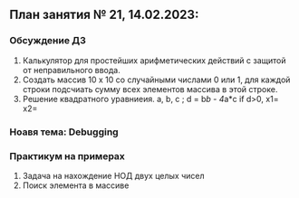 ## План занятия № 21, 14.02.2023:

### Обсуждение ДЗ
1. Калькулятор для простейших арифметических действий с защитой от неправильного ввода.
2. Создать массив 10 х 10 со случайными числами 0 или 1, 
для каждой строки подсчиать сумму всех элементов массива в этой строке.
3. Решение квадратного уравниеия.
a, b, с ; d = b*b - 4*a*c
if d>0, x1=   x2=

### Ноавя тема: Debugging

### Практикум на примерах
1. Задача на нахождение НОД двух целых чисел
2. Поиск элемента в массиве